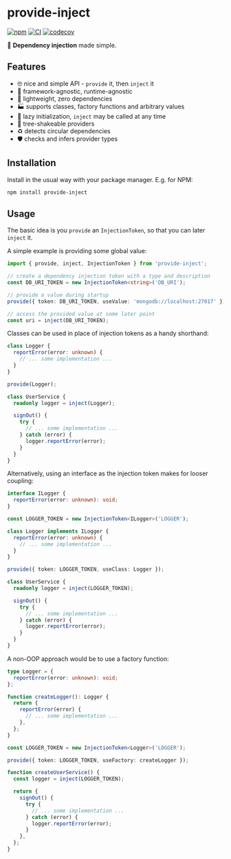 # provide-inject

[![npm](https://img.shields.io/npm/v/provide-inject.svg)](https://www.npmjs.com/package/provide-inject)
[![CI](https://github.com/matejchalk/provide-inject/actions/workflows/ci.yml/badge.svg?branch=main)](https://github.com/matejchalk/provide-inject/actions/workflows/ci.yml?query=branch%3Amain)
[![codecov](https://codecov.io/github/matejchalk/provide-inject/graph/badge.svg?token=HQ73M0I4WR)](https://codecov.io/github/matejchalk/provide-inject)

💉 **Dependency injection** made simple.

## Features

- 🤓 nice and simple API - `provide` it, then `inject` it
- 🔌 framework-agnostic, runtime-agnostic
- 👣 lightweight, zero dependencies
- 🏭 supports classes, factory functions and arbitrary values
- 🥱 lazy initialization, `inject` may be called at any time
- 🌲 tree-shakeable providers
- ♻️ detects circular dependencies
- 🛡️ checks and infers provider types

## Installation

Install in the usual way with your package manager. E.g. for NPM:

```sh
npm install provide-inject
```

## Usage

The basic idea is you `provide` an `InjectionToken`, so that you can later `inject` it.

A simple example is providing some global value:

```ts
import { provide, inject, InjectionToken } from 'provide-inject';

// create a dependency injection token with a type and description
const DB_URI_TOKEN = new InjectionToken<string>('DB_URI');

// provide a value during startup
provide({ token: DB_URI_TOKEN, useValue: 'mongodb://localhost:27017' });

// access the provided value at some later point
const uri = inject(DB_URI_TOKEN);
```

Classes can be used in place of injection tokens as a handy shorthand:

```ts
class Logger {
  reportError(error: unknown) {
    // ... some implementation ...
  }
}

provide(Logger);

class UserService {
  readonly logger = inject(Logger);

  signOut() {
    try {
      // ... some implementation ...
    } catch (error) {
      logger.reportError(error);
    }
  }
}
```

Alternatively, using an interface as the injection token makes for looser coupling:

```ts
interface ILogger {
  reportError(error: unknown): void;
}

const LOGGER_TOKEN = new InjectionToken<ILogger>('LOGGER');

class Logger implements ILogger {
  reportError(error: unknown) {
    // ... some implementation ...
  }
}

provide({ token: LOGGER_TOKEN, useClass: Logger });

class UserService {
  readonly logger = inject(LOGGER_TOKEN);

  signOut() {
    try {
      // ... some implementation ...
    } catch (error) {
      logger.reportError(error);
    }
  }
}
```

A non-OOP approach would be to use a factory function:

```ts
type Logger = {
  reportError(error: unknown): void;
};

function createLogger(): Logger {
  return {
    reportError(error) {
      // ... some implementation ...
    },
  };
}

const LOGGER_TOKEN = new InjectionToken<Logger>('LOGGER');

provide({ token: LOGGER_TOKEN, useFactory: createLogger });

function createUserService() {
  const logger = inject(LOGGER_TOKEN);

  return {
    signOut() {
      try {
        // ... some implementation ...
      } catch (error) {
        logger.reportError(error);
      }
    },
  };
}
```
